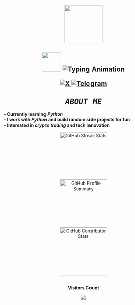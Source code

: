 <p align="center">
  <img src="https://cdn3.emoji.gg/emojis/136857-pepesmoke.gif" width="120">
</p>

<h2 align="center">
<div align="center">
  
  <tr>
    <td>
        <img src="https://media.giphy.com/media/TEnXkcsHrP4YedChhA/giphy.gif" width="60">
     </td>
     <td>
          <img src="https://readme-typing-svg.herokuapp.com?font=Fira+Code&weight=500&size=28&pause=1000&color=00C2FF&vCenter=true&width=450&lines=Hey+there%2C+I'm+Tasfik+Hasan" alt="Typing Animation">
      </td>
    </tr>
  </div>
  
<p align="center">
  <a href=<div class="social-icons">
  <a href="https://x.com/_Dripxel" target="_blank">
    <img src="https://img.shields.io/badge/X-000000?style=for-the-badge&logo=x&logoColor=white" alt="X">
  </a>
  <a href="https://t.me/TouFiqVH" target="_blank">
    <img src="https://img.shields.io/badge/Telegram-000000?style=for-the-badge&logo=telegram&logoColor=white" alt="Telegram">
  </a>
  </p>

<h2 align="center">
   <strong><em><span style="font-family: 'Fira Code', monospace; font-size: 24px;">ABOUT ME</span></em></strong>
</h2>

**- Currently learning _Python_**  
**- I work with _Python_ and build random side projects for fun**  
**- Interested in _crypto trading_ and tech innovation**

<div align="center">
  <picture>
    <source media="(prefers-color-scheme: dark)" srcset="https://nirzak-streak-stats.vercel.app/?user=Ximon-beep&theme=aura&hide_border=false">
    <source media="(prefers-color-scheme: light)" srcset="https://nirzak-streak-stats.vercel.app/?user=Ximon-beep&theme=github&hide_border=false">
    <img alt="GitHub Streak Stats" height="150em" src="https://nirzak-streak-stats.vercel.app/?user=Ximon-beep&theme=github&hide_border=false">
  </picture>

  <br>

  <picture>
    <source media="(prefers-color-scheme: dark)" srcset="https://github-profile-summary-cards.vercel.app/api/cards/profile-details?username=Ximon-beep&theme=aura">
    <source media="(prefers-color-scheme: light)" srcset="https://github-profile-summary-cards.vercel.app/api/cards/profile-details?username=Ximon-beep&theme=github">
    <img alt="GitHub Profile Summary" height="150em" src="https://github-profile-summary-cards.vercel.app/api/cards/profile-details?username=Ximon-beep&theme=github">
  </picture>

  <br>

  <picture>
    <source media="(prefers-color-scheme: dark)" srcset="https://github-contributor-stats.vercel.app/api?username=Ximon-beep&limit=5&theme=aura&combine_all_yearly_contributions=true">
    <source media="(prefers-color-scheme: light)" srcset="https://github-contributor-stats.vercel.app/api?username=Ximon-beep&limit=5&theme=github&combine_all_yearly_contributions=true">
    <img alt="GitHub Contributor Stats" height="150em" src="https://github-contributor-stats.vercel.app/api?username=Ximon-beep&limit=5&theme=github&combine_all_yearly_contributions=true">
  </picture>
</div>
<div align="center">
  <br>
  <p align="center"><b>Visitors Count</b></p>
  <p align="center">
    <img align="center" src="https://komarev.com/ghpvc/?username=Ximon-beep&color=brightgreen">
  </p>
  <br>
</div>
